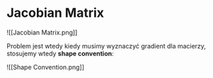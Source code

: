 # Jacobian Matrix

![[Jacobian Matrix.png]]

Problem jest wtedy kiedy musimy wyznaczyć gradient dla macierzy, stosujemy wtedy **shape convention**:

![[Shape Convention.png]]